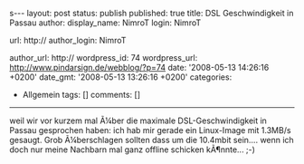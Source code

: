 s---
layout: post
status: publish
published: true
title: DSL Geschwindigkeit in Passau
author:
  display_name: NimroT
  login: NimroT
  
  url: http://
author_login: NimroT

author_url: http://
wordpress_id: 74
wordpress_url: http://www.pindarsign.de/webblog/?p=74
date: '2008-05-13 14:26:16 +0200'
date_gmt: '2008-05-13 13:26:16 +0200'
categories:
- Allgemein
tags: []
comments: []
---
<p>weil wir vor kurzem mal &Atilde;&frac14;ber die maximale DSL-Geschwindigkeit in Passau gesprochen haben: ich hab mir gerade ein Linux-Image mit 1.3MB&#47;s gesaugt. Grob &Atilde;&frac14;berschlagen sollten dass um die 10.4mbit sein.... wenn ich doch nur meine Nachbarn mal ganz offline schicken k&Atilde;&para;nnte... ;-)</p>
